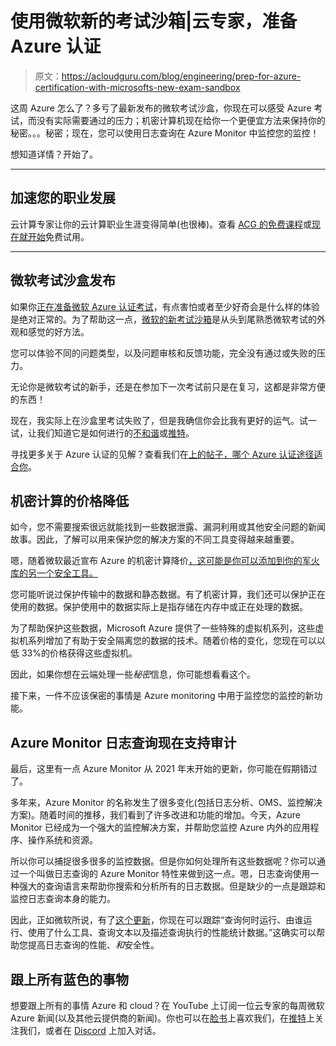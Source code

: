 # 使用微软新的考试沙箱|云专家，准备 Azure 认证

> 原文：<https://acloudguru.com/blog/engineering/prep-for-azure-certification-with-microsofts-new-exam-sandbox>

这周 Azure 怎么了？多亏了最新发布的微软考试沙盒，你现在可以感受 Azure 考试，而没有实际需要通过的压力；机密计算机现在给你一个更便宜方法来保持你的秘密。。。秘密；现在，您可以使用日志查询在 Azure Monitor 中监控您的监控！

想知道详情？开始了。

* * *

## 加速您的职业发展

云计算专家让你的云计算职业生涯变得简单(也很棒)。查看 [ACG 的免费课程](https://acloudguru.com/blog/news/whats-free-at-acg)或[现在就开始](https://acloudguru.com/pricing)免费试用。

* * *

## 微软考试沙盒发布

如果你[正在准备微软 Azure 认证考试](https://acloudguru.com/blog/engineering/tips-to-prepare-for-your-microsoft-azure-certification-exam)，有点害怕或者至少好奇会是什么样的体验是绝对正常的。为了帮助这一点，[微软的新考试沙箱](https://techcommunity.microsoft.com/t5/microsoft-learn-blog/new-to-microsoft-certification-exams-we-have-something-you-need/ba-p/3041520)是从头到尾熟悉微软考试的外观和感觉的好方法。

您可以体验不同的问题类型，以及问题审核和反馈功能，完全没有通过或失败的压力。

无论你是微软考试的新手，还是在参加下一次考试前只是在复习，这都是非常方便的东西！

现在，我实际上在沙盒里考试失败了，但是我确信你会比我有更好的运气。试一试，让我们知道它是如何进行的[不和谐](http://discord.gg/acloudguru)或[推特](https://twitter.com/acloudguru)。

寻找更多关于 Azure 认证的见解？查看我们在[上的帖子，哪个 Azure 认证途径适合你](https://acloudguru.com/blog/engineering/which-azure-certification-is-right-for-me)。

## 机密计算的价格降低

如今，您不需要搜索很远就能找到一些数据泄露、漏洞利用或其他安全问题的新闻故事。因此，了解可以用来保护您的解决方案的不同工具变得越来越重要。

嗯，随着微软最近宣布 Azure 的机密计算降价[，这可能是你可以添加到你的军火库的另一个安全工具。](https://azure.microsoft.com/en-us/updates/announcing-price-reductions-for-azure-confidential-computing/)

您可能听说过保护传输中的数据和静态数据。有了机密计算，我们还可以保护正在使用的数据。保护使用中的数据实际上是指存储在内存中或正在处理的数据。

为了帮助保护这些数据，Microsoft Azure 提供了一些特殊的虚拟机系列，这些虚拟机系列增加了有助于安全隔离您的数据的技术。随着价格的变化，您现在可以以低 33%的价格获得这些虚拟机。

因此，如果你想在云端处理一些*秘密*信息，你可能想看看这个。

接下来，一件不应该保密的事情是 Azure monitoring 中用于监控您的监控的新功能。

## Azure Monitor 日志查询现在支持审计

最后，这里有一点 Azure Monitor 从 2021 年末开始的更新，你可能在假期错过了。

多年来，Azure Monitor 的名称发生了很多变化(包括日志分析、OMS、监控解决方案)。随着时间的推移，我们看到了许多改进和功能的增加。今天，Azure Monitor 已经成为一个强大的监控解决方案，并帮助您监控 Azure 内外的应用程序、操作系统和资源。

所以你可以捕捉很多很多的监控数据。但是你如何处理所有这些数据呢？你可以通过一个叫做日志查询的 Azure Monitor 特性来做到这一点。嗯，日志查询使用一种强大的查询语言来帮助你搜索和分析所有的日志数据。但是缺少的一点是跟踪和监控日志查询本身的能力。

因此，正如微软所说，有了[这个更新](https://azure.microsoft.com/en-au/updates/general-availability-audit-logs-of-azure-monitor-log-queries/)，你现在可以跟踪“查询何时运行、由谁运行、使用了什么工具、查询文本以及描述查询执行的性能统计数据。”这确实可以帮助您提高日志查询的性能、*和*安全性。

## 跟上所有蓝色的事物

想要跟上所有的事情 Azure 和 cloud？在 YouTube 上订阅一位云专家的每周微软 Azure 新闻(以及其他云提供商的新闻)。你也可以在[脸书](https://www.facebook.com/acloudguru)上喜欢我们，在[推特](https://twitter.com/acloudguru)上关注我们，或者在 [Discord](http://discord.gg/acloudguru) 上加入对话。